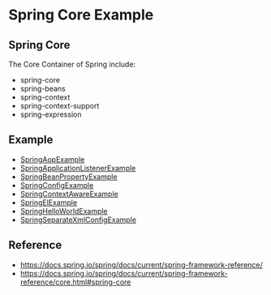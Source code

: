 # Spring Core Example 

## Spring Core
The Core Container of Spring include:
* spring-core
* spring-beans
* spring-context
* spring-context-support
* spring-expression

## Example 
* [SpringAopExample](SpringAopExample/)                                
* [SpringApplicationListenerExample](SpringApplicationListenerExample/)
* [SpringBeanPropertyExample](SpringBeanPropertyExample/)              
* [SpringConfigExample](SpringConfigExample/)                          
* [SpringContextAwareExample](SpringContextAwareExample/)              
* [SpringElExample](SpringElExample/)                                  
* [SpringHelloWorldExample](SpringHelloWorldExample/)                  
* [SpringSeparateXmlConfigExample](SpringSeparateXmlConfigExample/)    


## Reference
* https://docs.spring.io/spring/docs/current/spring-framework-reference/
* https://docs.spring.io/spring/docs/current/spring-framework-reference/core.html#spring-core